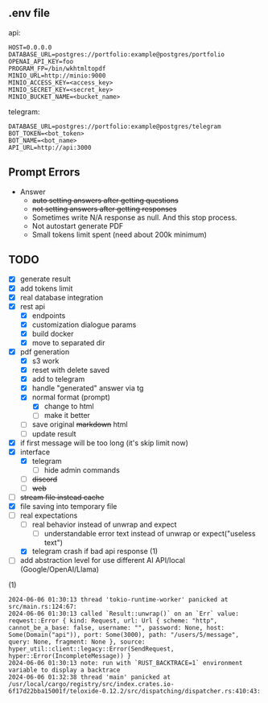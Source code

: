 ## .env file
api:
```text
HOST=0.0.0.0
DATABASE_URL=postgres://portfolio:example@postgres/portfolio
OPENAI_API_KEY=foo
PROGRAM_FP=/bin/wkhtmltopdf
MINIO_URL=http://minio:9000
MINIO_ACCESS_KEY=<access_key>
MINIO_SECRET_KEY=<secret_key>
MINIO_BUCKET_NAME=<bucket_name>
```

telegram:
```text
DATABASE_URL=postgres://portfolio:example@postgres/telegram
BOT_TOKEN=<bot_token>
BOT_NAME=<bot_name>
API_URL=http://api:3000
```

## Prompt Errors
- Answer
  - ~~auto setting answers after getting questions~~  
  - ~~not setting answers after getting responses~~  
  - Sometimes write N/A response as null. And this stop process.
  - Not autostart generate PDF
  - Small tokens limit spent (need about 200k minimum)


## TODO
- [x] generate result
- [x] add tokens limit
- [x] real database integration
- [x] rest api
  - [x] endpoints
  - [x] customization dialogue params
  - [x] build docker
  - [x] move to separated dir
- [x] pdf generation
  - [x] s3 work
  - [x] reset with delete saved
  - [x] add to telegram
  - [x] handle "generated" answer via tg
  - [x] normal format (prompt)
    - [x] change to html
    - [ ] make it better
  - [ ] save original ~~markdown~~ html
  - [ ] update result
- [x] if first message will be too long (it's skip limit now)
- [x] interface
  - [x] telegram
    - [ ] hide admin commands
  - [ ] ~~discord~~
  - [ ] ~~web~~
- [ ] ~~stream file instead cache~~
- [x] file saving into temporary file
- [ ] real expectations
  - [ ] real behavior instead of unwrap and expect
    - [ ] understandable error text instead of unwrap or expect("useless text")
  - [x] telegram crash if bad api response (1)
- [ ] add abstraction level for use different AI API/local (Google/OpenAI/Llama)

(1)
```text
2024-06-06 01:30:13 thread 'tokio-runtime-worker' panicked at src/main.rs:124:67:
2024-06-06 01:30:13 called `Result::unwrap()` on an `Err` value: reqwest::Error { kind: Request, url: Url { scheme: "http", cannot_be_a_base: false, username: "", password: None, host: Some(Domain("api")), port: Some(3000), path: "/users/5/message", query: None, fragment: None }, source: hyper_util::client::legacy::Error(SendRequest, hyper::Error(IncompleteMessage)) }
2024-06-06 01:30:13 note: run with `RUST_BACKTRACE=1` environment variable to display a backtrace
2024-06-06 01:32:38 thread 'main' panicked at /usr/local/cargo/registry/src/index.crates.io-6f17d22bba15001f/teloxide-0.12.2/src/dispatching/dispatcher.rs:410:43:
```